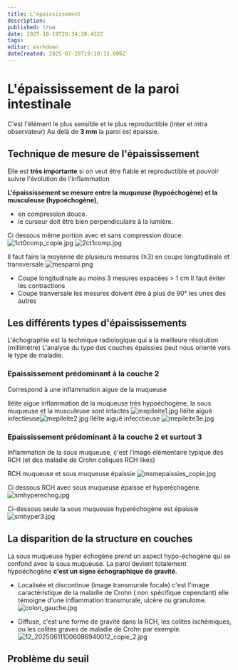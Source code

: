 ```yaml
---
title: L'épaississement
description: 
published: true
date: 2025-10-19T20:34:20.432Z
tags: 
editor: markdown
dateCreated: 2025-07-28T19:10:33.606Z
---
```


# L'épaississement de la paroi intestinale
C'est l'élément le plus sensible et le plus reproductible (inter et intra observateur)
Au delà de **3 mm** la paroi est épaissie.
## Technique de mesure de l'épaississement
Elle est **très importante** si on veut être fiable et reproductible et pouvoir suivre l'évolution de l'inflammation

**L'épaississement se mesure entre la muqueuse (hypoéchogène) et la musculeuse (hypoéchogène)**, 
- en compression douce. 
- le curseur doit être bien perpendiculaire à la lumière.

Ci dessous même portion avec et sans compression douce.
![1ct0comp_copie.jpg](/schemas/1ct0comp_copie.jpg)
![2ct1comp.jpg](/schemas/2ct1comp.jpg)

Il faut faire la moyenne de plusieurs mesures (≥3) en coupe longitudinale et transversale
![mesparoi.png](/schemas/mesparoi.png)
- Coupe longitudinale
au moins 3 mesures espacées > 1 cm
Il faut éviter les contractions
- Coupe tranversale
les mesures doivent être à plus de 90° les unes des autres
## Les différents types d'épaississements
L'échographie est la technique radiologique qui a la meilleure résolution (millimètre)
L'analyse du type des couches épaissies peut nous orienté vers le type de maladie.
### Epaississement prédominant à la couche 2
Correspond à une inflammation aigue de la muqueuse

Iléïte aigue inflammation de la muqueuse très hypoéchogène, la sous muqueuse et la musculeuse sont intactes
![mepileite1.jpg](/paroiinflammee/mepileite1.jpg)
Iléïte aiguë infectieuse![mepileite2.jpg](/paroiinflammee/mepileite2.jpg)
Iléïte aiguë infecctieuse
![mepileite3e.jpg](/paroiinflammee/mepileite3e.jpg)

### Epaississement prédominant à la couche 2 et surtout 3
Inflammation de la sous muqueuse, c'est l'image élémentaire typique des RCH (et des maladie de Crohn coliques RCH likes)

RCH muqueuse et sous muqueuse épaissie
![msmepaissies_copie.jpg](/paroiinflammee/msmepaissies_copie.jpg)

Ci dessous RCH avec sous muqueuse épaisse et hyperéchogène.
![smhyperechog.jpg](/paroiinflammee/smhyperechog.jpg)

Ci-dessous seule la sous muqueuse hyperéchogène est épaissie
![smhyper3.jpg](/paroiinflammee/smhyper3.jpg)
## La disparition de la structure en couches
La sous muqueuse hyper échogène prend un aspect hypo-échogène qui se confond avec la sous muqueuse. La paroi devient totalement hypoéchogène **c'est un signe échographique de gravité**.

- Localisée et discontinue (image transmurale focale) c'est l'image caractéristique de la maladie de Crohn ( non spécifique cependant) elle témoigne d'une inflammation transmurale, ulcère ou granulome.
![colon_gauche.jpg](/mccolique1/colon_gauche.jpg)

- Diffuse, c'est une forme de gravité dans la RCH, les colites ischémiques, ou les colites graves de maladie de Crohn par exemple.
![12_202506111006086940012_copie_2.jpg](/mccolique1/12_202506111006086940012_copie_2.jpg)
## Problème du seuil